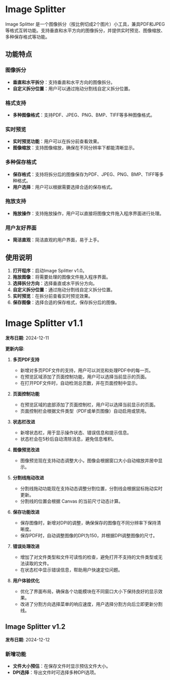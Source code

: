 # Image Splitter

Image Splitter 是一个图像拆分（按比例切成2个图片）小工具，兼具PDF和JPEG等格式互转功能。支持垂直和水平方向的图像拆分，并提供实时预览、图像缩放、多种保存格式等功能。

## 功能特点

### 图像拆分
- **垂直和水平拆分**：支持垂直和水平方向的图像拆分。
- **自定义拆分位置**：用户可以通过拖动分割线自定义拆分位置。

### 格式支持
- **多种图像格式**：支持PDF、JPEG、PNG、BMP、TIFF等多种图像格式。

### 实时预览
- **实时预览功能**：用户可以在拆分前查看效果。
- **图像缩放**：支持图像缩放，确保在不同分辨率下都能清晰显示。

### 多种保存格式
- **保存格式**：支持将拆分后的图像保存为PDF、JPEG、PNG、BMP、TIFF等多种格式。
- **用户选择**：用户可以根据需要选择合适的保存格式。

### 拖放支持
- **拖放操作**：支持拖放操作，用户可以直接将图像文件拖入程序界面进行处理。

### 用户友好界面
- **简洁直观**：简洁直观的用户界面，易于上手。

## 使用说明

1. **打开程序**：启动Image Splitter v1.0。
2. **拖放图像**：将需要处理的图像文件拖入程序界面。
3. **选择拆分方向**：选择垂直或水平拆分方向。
4. **自定义拆分位置**：通过拖动分割线自定义拆分位置。
5. **实时预览**：在拆分前查看实时预览效果。
6. **保存图像**：选择合适的保存格式，保存拆分后的图像。

# Image Splitter v1.1

**发布日期**: 2024-12-11

**更新内容**:

1. **多页PDF支持**
   - 新增对多页PDF文件的支持，用户可以浏览和处理PDF中的每一页。
   - 在预览区域添加了页面控制功能，用户可以选择当前显示的页面。
   - 在打开PDF文件时，自动检测总页数，并在页面控制中显示。

2. **页面控制功能**
   - 在预览区域的底部添加了页面控制栏，用户可以选择当前显示的页面。
   - 页面控制栏会根据文件类型（PDF或单页图像）自动启用或禁用。

3. **状态栏改进**
   - 新增状态栏，用于显示操作状态、错误信息和提示信息。
   - 状态栏会在5秒后自动清除消息，避免信息堆积。

4. **图像预览改进**
   - 图像预览现在支持动态调整大小，图像会根据窗口大小自动缩放并居中显示。

5. **分割线拖动改进**
   - 分割线拖动功能现在支持动态调整分割位置，分割线会根据鼠标拖动实时更新。
   - 分割线的位置会根据 Canvas 的当前尺寸动态计算。

6. **保存功能改进**
   - 保存图像时，新增对DPI的调整，确保保存的图像在不同分辨率下保持清晰度。
   - 保存PDF时，自动调整图像的DPI为150，并根据DPI调整图像的尺寸。

7. **错误处理改进**
   - 增加了对文件类型和文件可读性的检查，避免打开不支持的文件类型或无法读取的文件。
   - 在状态栏中显示错误信息，帮助用户快速定位问题。

8. **用户体验优化**
   - 优化了界面布局，确保各个功能模块在不同窗口大小下保持良好的显示效果。
   - 改进了分割方向选择菜单的响应速度，用户选择分割方向后立即更新分割线。

## Image Splitter v1.2

**发布日期**: 2024-12-12

### 新增功能
- **文件大小预估**：在保存文件时显示预估文件大小。
- **DPI选择**：导出文件时可选择多种DPI选项。

